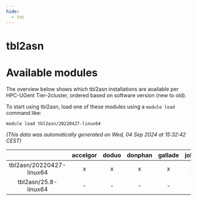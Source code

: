 ```yaml
---
hide:
  - toc
---
```


tbl2asn
=======

# Available modules


The overview below shows which tbl2asn installations are available per HPC-UGent Tier-2cluster, ordered based on software version (new to old).

To start using tbl2asn, load one of these modules using a `module load` command like:

```shell
module load tbl2asn/20220427-linux64
```

*(This data was automatically generated on Wed, 04 Sep 2024 at 15:32:42 CEST)*  

| |accelgor|doduo|donphan|gallade|joltik|shinx|skitty|
| :---: | :---: | :---: | :---: | :---: | :---: | :---: | :---: |
|tbl2asn/20220427-linux64|x|x|x|x|x|-|x|
|tbl2asn/25.8-linux64|-|-|-|-|-|-|x|
